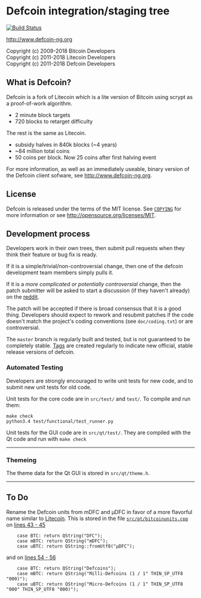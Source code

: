 Defcoin integration/staging tree
================================

[![Build Status](https://travis-ci.org/NaH012/Defcoin.svg?branch=master)](https://travis-ci.org/NaH012/Defcoin)

http://www.defcoin-ng.org

Copyright (c) 2009-2018 Bitcoin Developers<br>
Copyright (c) 2011-2018 Litecoin Developers<br>
Copyright (c) 2011-2018 Defcoin Developers

What is Defcoin?
----------------

Defcoin is a fork of Litecoin which is a lite version of Bitcoin using scrypt as a proof-of-work algorithm.
 - 2 minute block targets
 - 720 blocks to retarget difficulty

 The rest is the same as Litecoin.
 - subsidy halves in 840k blocks (~4 years)
 - ~84 million total coins
 - 50 coins per block. Now 25 coins after first halving event

For more information, as well as an immediately useable, binary version of
the Defcoin client sofware, see http://www.defcoin-ng.org.

License
-------

Defcoin is released under the terms of the MIT license. See [`COPYING`](COPYING) for more
information or see http://opensource.org/licenses/MIT.

Development process
-------------------

Developers work in their own trees, then submit pull requests when they think
their feature or bug fix is ready.

If it is a simple/trivial/non-controversial change, then one of the defcoin
development team members simply pulls it.

If it is a *more complicated or potentially controversial* change, then the patch
submitter will be asked to start a discussion (if they haven't already) on the
[reddit](https://www.reddit.com/r/defcoin/).

The patch will be accepted if there is broad consensus that it is a good thing.
Developers should expect to rework and resubmit patches if the code doesn't
match the project's coding conventions (see `doc/coding.txt`) or are
controversial.

The `master` branch is regularly built and tested, but is not guaranteed to be
completely stable. [Tags](https://github.com/NaH012/defcoin/tags) are created
regularly to indicate new official, stable release versions of defcoin.


### Automated Testing

Developers are strongly encouraged to write unit tests for new code, and to
submit new unit tests for old code.

Unit tests for the core code are in `src/test/` and `test/`. To compile and run them:

    make check
    python3.4 test/functional/test_runner.py

Unit tests for the GUI code are in `src/qt/test/`. They are compiled with the Qt code and run with `make check`

----------------------------------
### Themeing

The theme data for the Qt GUI is stored in `src/qt/theme.h`. 

----------------------------------
## To Do

Rename the Defcoin units from mDFC and μDFC in favor of a more flavorful name similar to [Litecoin](https://github.com/litecoin-project/litecoin/blob/master/src/qt/bitcoinunits.cpp#L43).
This is stored in the file [```src/qt/bitcoinunits.cpp```](https://github.com/nah012/defcoin/blob/master/src/qt/bitcoinunits.cpp) on [lines 43 - 45](https://github.com/nah012/defcoin/blob/master/src/qt/bitcoinunits.cpp#L43-L45)
```
    case BTC: return QString("DFC");
    case mBTC: return QString("mDFC");
    case uBTC: return QString::fromUtf8("μDFC");
```
and on [lines 54 - 56](https://github.com/nah012/defcoin/blob/master/src/qt/bitcoinunits.cpp#L54-L56)
```
    case BTC: return QString("Defcoins");
    case mBTC: return QString("Milli-Defcoins (1 / 1" THIN_SP_UTF8 "000)");
    case uBTC: return QString("Micro-Defcoins (1 / 1" THIN_SP_UTF8 "000" THIN_SP_UTF8 "000)");
```
